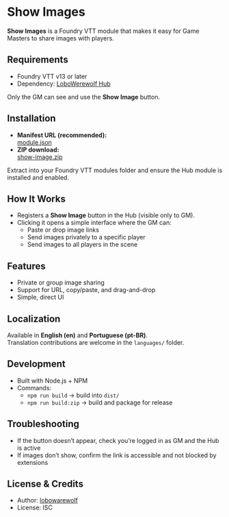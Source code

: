 # Show Images

**Show Images** is a Foundry VTT module that makes it easy for Game Masters to share images with players.  

## Requirements
- Foundry VTT v13 or later  
- Dependency: [LoboWerewolf Hub](https://github.com/RichardFontoura/lobowerewolf-hub/releases/download/3.0.0/module.json)  

Only the GM can see and use the **Show Image** button.

## Installation
- **Manifest URL (recommended):**  
  [module.json](https://github.com/RichardFontoura/show-image/releases/download/4.0.0/module.json)  
- **ZIP download:**  
  [show-image.zip](https://github.com/RichardFontoura/show-image/releases/download/4.0.0/show-image.zip)  

Extract into your Foundry VTT modules folder and ensure the Hub module is installed and enabled.

## How It Works
- Registers a **Show Image** button in the Hub (visible only to GM).  
- Clicking it opens a simple interface where the GM can:  
  - Paste or drop image links  
  - Send images privately to a specific player  
  - Send images to all players in the scene  

## Features
- Private or group image sharing  
- Support for URL, copy/paste, and drag-and-drop  
- Simple, direct UI  

## Localization
Available in **English (en)** and **Portuguese (pt-BR)**.  
Translation contributions are welcome in the `languages/` folder.

## Development
- Built with Node.js + NPM  
- Commands:  
  - `npm run build` → build into `dist/`  
  - `npm run build:zip` → build and package for release  

## Troubleshooting
- If the button doesn’t appear, check you’re logged in as GM and the Hub is active  
- If images don’t show, confirm the link is accessible and not blocked by extensions  

## License & Credits
- Author: [lobowarewolf](https://www.patreon.com/lobowarewolf)  
- License: ISC  
